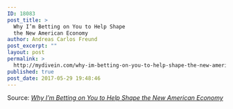 ```yaml
---
ID: 18083
post_title: >
  Why I’m Betting on You to Help Shape
  the New American Economy
author: Andreas Carlos Freund
post_excerpt: ""
layout: post
permalink: >
  http://mydivein.com/why-im-betting-on-you-to-help-shape-the-new-american-economy/
published: true
post_date: 2017-05-29 19:48:46
---
```

Source: <em><a href="https://medium.com/@potus44/why-im-betting-on-you-to-help-shape-the-new-american-economy-e80a775b44ee">Why I’m Betting on You to Help Shape the New American Economy</a></em>